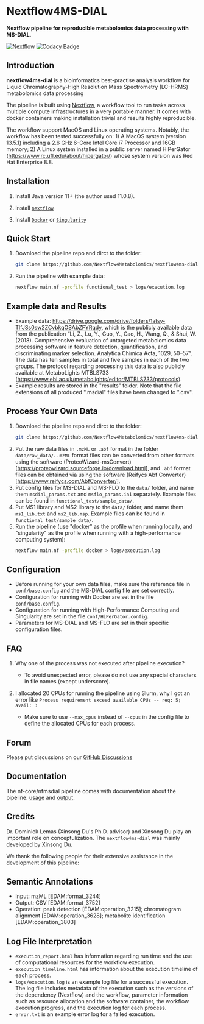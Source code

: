 # Nextflow4MS-DIAL

**Nextflow pipeline for reproducible metabolomics data processing with MS-DIAL**.

[![Nextflow](https://img.shields.io/badge/nextflow-%E2%89%A520.04.0-brightgreen.svg)](https://www.nextflow.io/)
[![Codacy Badge](https://app.codacy.com/project/badge/Grade/104f754fa0854cc49e7f84ce73b7c440)](https://app.codacy.com/gh/Nextflow4Metabolomics/nextflow4ms-dial/dashboard?utm_source=gh&utm_medium=referral&utm_content=&utm_campaign=Badge_grade)

## Introduction

<!-- TODO nf-core: Write a 1-2 sentence summary of what data the pipeline is for and what it does -->
**nextflow4ms-dial** is a bioinformatics best-practise analysis workflow for Liquid Chromatography-High Resolution Mass Spectrometry (LC-HRMS) metabolomics data processing

The pipeline is built using [Nextflow](https://www.nextflow.io), a workflow tool to run tasks across multiple compute infrastructures in a very portable manner. It comes with docker containers making installation trivial and results highly reproducible.

The workflow support MacOS and Linux operating systems. Notably, the workflow has been tested successfully on: 1) A MacOS system (version 13.5.1) including a 2.6 GHz 6-Core Intel Core i7 Processor and 16GB memory; 2) A Linux system installed in a public server named HiPerGator (https://www.rc.ufl.edu/about/hipergator/) whose system version was Red Hat Enterprise 8.8.

## Installation

1. Install Java version 11+ (the author used 11.0.8).

2. Install [`nextflow`](https://nf-co.re/usage/installation)

3. Install [`Docker`](https://docs.docker.com/engine/installation/) or [`Singularity`](https://www.sylabs.io/guides/3.0/user-guide/)

## Quick Start

1. Download the pipeline repo and dirct to the folder:
	```bash
	git clone https://github.com/Nextflow4Metabolomics/nextflow4ms-dial.git && cd nextflow4ms-dial
	```

2. Run the pipeline with example data:
    ```bash
    nextflow main.nf -profile functional_test > logs/execution.log
    ```

## Example data and Results

- Example data: https://drive.google.com/drive/folders/1atsy-TlfJSs0sw2ZCvbkqOSAbZFYRqdy, which is the publicly available data from the publication “Li, Z., Lu, Y., Guo, Y., Cao, H., Wang, Q., & Shui, W. (2018). Comprehensive evaluation of untargeted metabolomics data processing software in feature detection, quantification, and discriminating marker selection. Analytica Chimica Acta, 1029, 50–57”. The data has ten samples in total and five samples in each of the two groups. The protocol regarding processing this data is also publicly available at MetaboLights MTBLS733 (https://www.ebi.ac.uk/metabolights/editor/MTBLS733/protocols).
- Example results are stored in the "results" folder. Note that the file extensions of all produced ".msdial" files have been changed to ".csv".

## Process Your Own Data

1. Download the pipeline repo and dirct to the folder:
	```bash
	git clone https://github.com/Nextflow4Metabolomics/nextflow4ms-dial.git && cd nextflow4ms-dial
	```
2. Put the raw data files in `.mzML` or `.abf` format in the folder `data/raw_data/`. `.mzML` format files can be converted from other formats using the software (ProteoWizard-msConvert)[https://proteowizard.sourceforge.io/download.html], and `.abf` format files can be obtained via using the software (Reifycs Abf Converter)[https://www.reifycs.com/AbfConverter/].
3. Put config files for MS-DIAL and MS-FLO to the `data/` folder, and name them `msdial_params.txt` and `msflo_params.ini` separately. Example files can be found in `functional_test/sample_data/`.
4. Put MS1 library and MS2 library to the `data/` folder, and name them `ms1_lib.txt` and `ms2_lib.msp`. Example files can be found in `functional_test/sample_data/`.
3. Run the pipeline (use "docker" as the profile when running locally, and "singularity" as the profile when running with a high-performance computing system):
    ```bash
    nextflow main.nf -profile docker > logs/execution.log
    ```

## Configuration

- Before running for your own data files, make sure the reference file in `conf/base.config` and the MS-DIAL config file are set correctly.
- Configuration for running with Docker are set in the file `conf/base.config`.
- Configuration for running with High-Performance Computing and Singularity are set in the file `conf/HiPerGator.config`.
- Parameters for MS-DIAL and MS-FLO are set in their specific configuration files.

## FAQ

1. Why one of the process was not executed after pipeline execution?
	- To avoid unexpected error, please do not use any special characters in file names (except underscore).

2. I allocated 20 CPUs for running the pipeline using Slurm, why I got an error like `Process requirement exceed available CPUs -- req: 5; avail: 3`
	- Make sure to use `--max_cpus` instead of `--cpus` in the config file to define the allocated CPUs for each process.

## Forum

Please put discussions on our [GitHub Discussions](https://github.com/Nextflow4Metabolomics/nextflow4ms-dial/discussions)

## Documentation

The nf-core/nfmsdial pipeline comes with documentation about the pipeline: [usage](https://nf-co.re/nfmsdial/usage) and [output](https://nf-co.re/nfmsdial/output).

## Credits

Dr. Dominick Lemas (Xinsong Du's Ph.D. advisor) and Xinsong Du play an important role on conceptulization.
The `nextflow4ms-dial` was mainly developed by Xinsong Du. 

We thank the following people for their extensive assistance in the development
of this pipeline:

## Semantic Annotations

- Input: mzML [EDAM:format_3244]
- Output: CSV [EDAM:format_3752]
- Operation: peak detection [EDAM:operation_3215]; chromatogram alignment [EDAM:operation_3628]; metabolite identification [EDAM:operation_3803]

## Log File Interpretation

- `execution_report.html` has information regarding run time and the use of computational resources for the workflow execution.
- `execution_timeline.html` has information about the execution timeline of each process.
- `logs/execution.log` is an example log file for a successful execution. The log file includes metadata of the execution such as the versions of the dependency (Nextflow) and the workflow, parameter information such as resource allocation and the software container, the workflow execution progress, and the execution log for each process.
- `error.txt` is an example error log for a failed execution.
